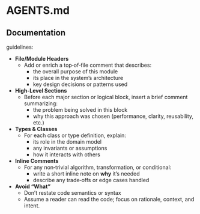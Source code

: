 # AGENTS.md

## Documentation
guidelines:
  - **File/Module Headers**  
    - Add or enrich a top‑of‑file comment that describes:
      - the overall purpose of this module  
      - its place in the system’s architecture  
      - key design decisions or patterns used
  - **High‑Level Sections**  
    - Before each major section or logical block, insert a brief comment summarizing:
      - the problem being solved in this block  
      - why this approach was chosen (performance, clarity, reusability, etc.)
  - **Types & Classes**  
    - For each class or type definition, explain:
      - its role in the domain model  
      - any invariants or assumptions  
      - how it interacts with others
  - **Inline Comments**  
    - For any non‑trivial algorithm, transformation, or conditional:
      - write a short inline note on **why** it’s needed  
      - describe any trade‑offs or edge cases handled
  - **Avoid “What”**  
    - Don’t restate code semantics or syntax  
    - Assume a reader can read the code; focus on rationale, context, and intent.
